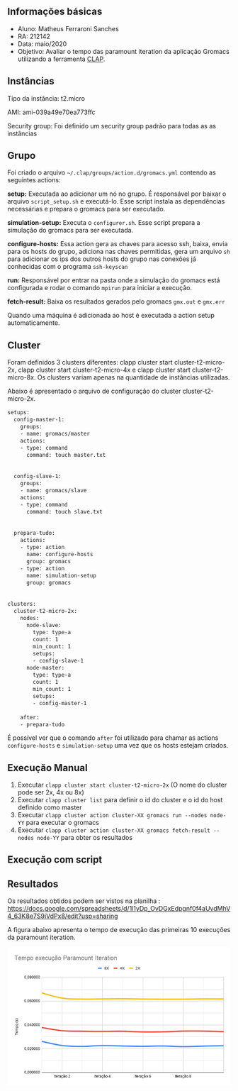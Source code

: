 ## Informações básicas

- Aluno: Matheus Ferraroni Sanches
- RA: 212142
- Data: maio/2020
- Objetivo: Avaliar o tempo das paramount iteration da aplicação Gromacs utilizando a ferramenta <a href="https://github.com/lmcad-unicamp/CLAP">CLAP</a>.

## Instâncias

Tipo da instância: t2.micro

AMI: ami-039a49e70ea773ffc

Security group: Foi definido um security group padrão para todas as as instâncias


## Grupo

Foi criado o arquivo ```~/.clap/groups/action.d/gromacs.yml``` contendo as seguintes actions:

**setup:** Executada ao adicionar um nó no grupo. É responsável por baixar o arquivo ```script_setup.sh``` e executá-lo. Esse script instala as dependências necessárias e prepara o gromacs para ser executado.

**simulation-setup:** Executa o ```configurer.sh```. Esse script prepara a simulação do gromacs para ser executada.

**configure-hosts:** Essa action gera as chaves para acesso ssh, baixa, envia para os hosts do grupo, adiciona nas chaves permitidas, gera um arquivo ```sh``` para adicionar os ips dos outros hosts do grupo nas conexões já conhecidas com o programa ```ssh-keyscan```

**run:** Responsável por entrar na pasta onde a simulação do gromacs está configurada e rodar o comando ```mpirun``` para iniciar a execução.

**fetch-result:** Baixa os resultados gerados pelo gromacs ```gmx.out``` e ```gmx.err```



Quando uma máquina é adicionada ao host é executada a action setup automaticamente.


## Cluster

Foram definidos 3 clusters diferentes: clapp cluster start cluster-t2-micro-2x, clapp cluster start cluster-t2-micro-4x e clapp cluster start cluster-t2-micro-8x. Os clusters variam apenas na quantidade de instâncias utilizadas.

Abaixo é apresentado o arquivo de configuração do cluster cluster-t2-micro-2x.
```
setups:
  config-master-1:
    groups:
    - name: gromacs/master
    actions:
    - type: command
      command: touch master.txt


  config-slave-1:
    groups:
    - name: gromacs/slave
    actions:
    - type: command
      command: touch slave.txt


  prepara-tudo:
    actions:
    - type: action
      name: configure-hosts
      group: gromacs
    - type: action
      name: simulation-setup
      group: gromacs


clusters:
  cluster-t2-micro-2x:
    nodes:
      node-slave:
        type: type-a
        count: 1
        min_count: 1
        setups: 
        - config-slave-1
      node-master:
        type: type-a
        count: 1
        min_count: 1
        setups: 
        - config-master-1

    after:
    - prepara-tudo
```

É possível ver que o comando ```after``` foi utilizado para chamar as actions ```configure-hosts``` e ```simulation-setup``` uma vez que os hosts estejam criados.



## Execução Manual


1. Executar ```clapp cluster start cluster-t2-micro-2x``` (O nome do cluster pode ser 2x, 4x ou 8x)
2. Executar ```clapp cluster list``` para definir o id do cluster e o id do host definido como master
4. Executar ```clapp cluster action cluster-XX gromacs run --nodes node-YY``` para executar o gromacs
5. Executar ```clapp cluster action cluster-XX gromacs fetch-result --nodes node-YY``` para obter os resultados

## Execução com script


## Resultados

Os resultados obtidos podem ser vistos na planilha : <a href="https://docs.google.com/spreadsheets/d/1l1yDp_OvDGxEdpgnf0f4aUvdMhV4_63K8e7S9iVdPx8/edit?usp=sharing">https://docs.google.com/spreadsheets/d/1l1yDp_OvDGxEdpgnf0f4aUvdMhV4_63K8e7S9iVdPx8/edit?usp=sharing</a>


A figura abaixo apresenta o tempo de execução das primeiras 10 execuções da paramount iteration.
<p align="center">
	<img src="./result.png" alt="nd" width="600">
</p>
